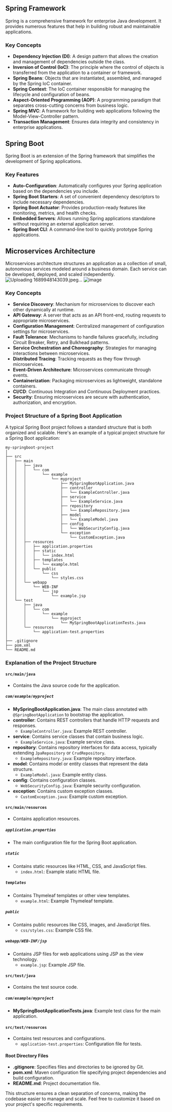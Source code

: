 ## Spring Framework
Spring is a comprehensive framework for enterprise Java development. It provides numerous features that help in building robust and maintainable applications.

### Key Concepts
- **Dependency Injection (DI)**: A design pattern that allows the creation and management of dependencies outside the class.
- **Inversion of Control (IoC)**: The principle where the control of objects is transferred from the application to a container or framework.
- **Spring Beans**: Objects that are instantiated, assembled, and managed by the Spring IoC container.
- **Spring Context**: The IoC container responsible for managing the lifecycle and configuration of beans.
- **Aspect-Oriented Programming (AOP)**: A programming paradigm that separates cross-cutting concerns from business logic.
- **Spring MVC**: A framework for building web applications following the Model-View-Controller pattern.
- **Transaction Management**: Ensures data integrity and consistency in enterprise applications.

## Spring Boot
Spring Boot is an extension of the Spring framework that simplifies the development of Spring applications.

### Key Features
- **Auto-Configuration**: Automatically configures your Spring application based on the dependencies you include.
- **Spring Boot Starters**: A set of convenient dependency descriptors to include necessary dependencies.
- **Spring Boot Actuator**: Provides production-ready features like monitoring, metrics, and health checks.
- **Embedded Servers**: Allows running Spring applications standalone without requiring an external application server.
- **Spring Boot CLI**: A command-line tool to quickly prototype Spring applications.

## Microservices Architecture
Microservices architecture structures an application as a collection of small, autonomous services modeled around a business domain. Each service can be developed, deployed, and scaled independently.
![Uploading 1689948143039.jpeg…]()
![image](https://github.com/user-attachments/assets/56e9d784-04a6-48d6-a2d4-c755da9168a3)



### Key Concepts
- **Service Discovery**: Mechanism for microservices to discover each other dynamically at runtime.
- **API Gateway**: A server that acts as an API front-end, routing requests to appropriate microservices.
- **Configuration Management**: Centralized management of configuration settings for microservices.
- **Fault Tolerance**: Mechanisms to handle failures gracefully, including Circuit Breaker, Retry, and Bulkhead patterns.
- **Service Orchestration and Choreography**: Strategies for managing interactions between microservices.
- **Distributed Tracing**: Tracking requests as they flow through microservices.
- **Event-Driven Architecture**: Microservices communicate through events.
- **Containerization**: Packaging microservices as lightweight, standalone containers.
- **CI/CD**: Continuous Integration and Continuous Deployment practices.
- **Security**: Ensuring microservices are secure with authentication, authorization, and encryption.

### Project Structure of a Spring Boot Application

A typical Spring Boot project follows a standard structure that is both organized and scalable. Here's an example of a typical project structure for a Spring Boot application:

```
my-springboot-project
│
├── src
│   ├── main
│   │   ├── java
│   │   │   └── com
│   │   │       └── example
│   │   │           └── myproject
│   │   │               ├── MySpringBootApplication.java
│   │   │               ├── controller
│   │   │               │   └── ExampleController.java
│   │   │               ├── service
│   │   │               │   └── ExampleService.java
│   │   │               ├── repository
│   │   │               │   └── ExampleRepository.java
│   │   │               ├── model
│   │   │               │   └── ExampleModel.java
│   │   │               ├── config
│   │   │               │   └── WebSecurityConfig.java
│   │   │               └── exception
│   │   │                   └── CustomException.java
│   │   ├── resources
│   │   │   ├── application.properties
│   │   │   ├── static
│   │   │   │   └── index.html
│   │   │   ├── templates
│   │   │   │   └── example.html
│   │   │   └── public
│   │   │       └── css
│   │   │           └── styles.css
│   │   └── webapp
│   │       └── WEB-INF
│   │           └── jsp
│   │               └── example.jsp
│   └── test
│       ├── java
│       │   └── com
│       │       └── example
│       │           └── myproject
│       │               └── MySpringBootApplicationTests.java
│       └── resources
│           └── application-test.properties
│
├── .gitignore
├── pom.xml
└── README.md
```

### Explanation of the Project Structure

#### `src/main/java`
- Contains the Java source code for the application.

##### `com/example/myproject`
- **MySpringBootApplication.java**: The main class annotated with `@SpringBootApplication` to bootstrap the application.
- **controller**: Contains REST controllers that handle HTTP requests and responses.
  - `ExampleController.java`: Example REST controller.
- **service**: Contains service classes that contain business logic.
  - `ExampleService.java`: Example service class.
- **repository**: Contains repository interfaces for data access, typically extending `JpaRepository` or `CrudRepository`.
  - `ExampleRepository.java`: Example repository interface.
- **model**: Contains model or entity classes that represent the data structure.
  - `ExampleModel.java`: Example entity class.
- **config**: Contains configuration classes.
  - `WebSecurityConfig.java`: Example security configuration.
- **exception**: Contains custom exception classes.
  - `CustomException.java`: Example custom exception.

#### `src/main/resources`
- Contains application resources.

##### `application.properties`
- The main configuration file for the Spring Boot application.

##### `static`
- Contains static resources like HTML, CSS, and JavaScript files.
  - `index.html`: Example static HTML file.

##### `templates`
- Contains Thymeleaf templates or other view templates.
  - `example.html`: Example Thymeleaf template.

##### `public`
- Contains public resources like CSS, images, and JavaScript files.
  - `css/styles.css`: Example CSS file.

##### `webapp/WEB-INF/jsp`
- Contains JSP files for web applications using JSP as the view technology.
  - `example.jsp`: Example JSP file.

#### `src/test/java`
- Contains the test source code.

##### `com/example/myproject`
- **MySpringBootApplicationTests.java**: Example test class for the main application.

#### `src/test/resources`
- Contains test resources and configurations.
  - `application-test.properties`: Configuration file for tests.

#### Root Directory Files
- **.gitignore**: Specifies files and directories to be ignored by Git.
- **pom.xml**: Maven configuration file specifying project dependencies and build configuration.
- **README.md**: Project documentation file.

This structure ensures a clean separation of concerns, making the codebase easier to manage and scale. Feel free to customize it based on your project's specific requirements.






 

